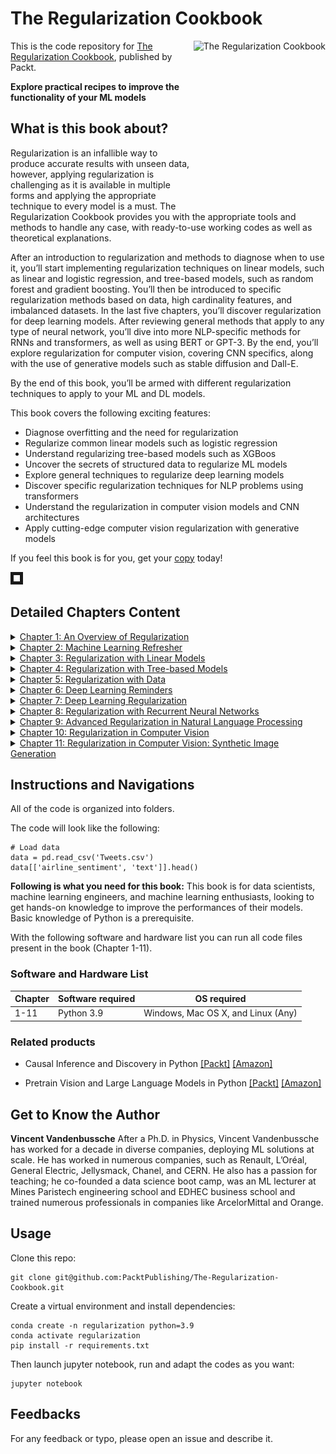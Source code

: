 # The Regularization Cookbook

<a href="https://www.packtpub.com/product/the-regularization-cookbook/9781837634088"><img src="https://content.packt.com/B19629/cover_image_small.jpg" alt="The Regularization Cookbook" height="256px" align="right"></a>

This is the code repository for [The Regularization Cookbook](https://www.packtpub.com/product/the-regularization-cookbook/9781837634088), published by Packt.

**Explore practical recipes to improve the functionality of your ML models**

## What is this book about?
Regularization is an infallible way to produce accurate results with unseen data, however, applying regularization is challenging as it is available in multiple forms and applying the appropriate technique to every model is a must. The Regularization Cookbook provides you with the appropriate tools and methods to handle any case, with ready-to-use working codes as well as theoretical explanations.

After an introduction to regularization and methods to diagnose when to use it, you’ll start implementing regularization techniques on linear models, such as linear and logistic regression, and tree-based models, such as random forest and gradient boosting. You’ll then be introduced to specific regularization methods based on data, high cardinality features, and imbalanced datasets. In the last five chapters, you’ll discover regularization for deep learning models. After reviewing general methods that apply to any type of neural network, you’ll dive into more NLP-specific methods for RNNs and transformers, as well as using BERT or GPT-3. By the end, you’ll explore regularization for computer vision, covering CNN specifics, along with the use of generative models such as stable diffusion and Dall-E.

By the end of this book, you’ll be armed with different regularization techniques to apply to your ML and DL models.

This book covers the following exciting features: 
* Diagnose overfitting and the need for regularization
* Regularize common linear models such as logistic regression
* Understand regularizing tree-based models such as XGBoos
* Uncover the secrets of structured data to regularize ML models
* Explore general techniques to regularize deep learning models
* Discover specific regularization techniques for NLP problems using transformers
* Understand the regularization in computer vision models and CNN architectures
* Apply cutting-edge computer vision regularization with generative models

If you feel this book is for you, get your [copy](https://www.amazon.com/dp/1837634084) today!

<a href="https://www.packtpub.com/?utm_source=github&utm_medium=banner&utm_campaign=GitHubBanner"><img src="https://raw.githubusercontent.com/PacktPublishing/GitHub/master/GitHub.png" alt="https://www.packtpub.com/" border="5" /></a>

## Detailed Chapters Content
<details>
    <summary>
        <a href="chapter_01/chapter_01.ipynb">Chapter 1: An Overview of Regularization</a>
    </summary>
- Introducing regularization
</details>

<details>
    <summary>
        <a href="chapter_02/chapter_02.ipynb">Chapter 2: Machine Learning Refresher</a>
    </summary>
- Loading the data
- Splitting the data
- Preparing quantitative data
- Preparing qualitative data
- Model training
- Model evaluation
- Hyperparameter optimization
</details>

<details>
    <summary>
        <a href="chapter_03/chapter_03.ipynb">Chapter 3: Regularization with Linear Models</a>
    </summary>
- Training a Linear Regression with scikit-learn
- Regularizing with Ridge Regression
- Regularizing with Lasso Regression
- Regularizing with an Elastic Net Regression
- Training a Logistic Regression
- Regularizing a Logistic Regression
- Choosing the Right Regularization
</details>

<details>
    <summary>
        <a href="chapter_04/chapter_04.ipynb">Chapter 4: Regularization with Tree-based Models</a>
    </summary>
- Building a classification tree
- Building a Regression Tree
- Regularizing a decision tree
- Training a Random Forest
- Regularizing a Random Forest
- Training a Boosting model with XGBoost
- Regularizing with XGBoost
</details>

<details>
    <summary>
        <a href="chapter_05/chapter_05.ipynb">Chapter 5: Regularization with Data</a>
    </summary>

- Hashing high cardinality features
- Aggregating features
- Undersampling an imbalanced dataset
- Oversampling an imbalanced dataset
- Resampling imbalanced data with SMOTE
</details>

<details>
    <summary>
        <a href="chapter_06/chapter_06.ipynb">Chapter 6: Deep Learning Reminders</a>
    </summary>

- Training a perceptron
- Training a neural network for regression
- Training a neural network for binary classification
- Training a multiclass classification neural network
</details>

<details>
    <summary>
        <a href="chapter_07/chapter_07.ipynb">Chapter 7: Deep Learning Regularization</a>
    </summary>

- Regularizing a neural network with L2 regularization
- Regularizing a neural network with early stopping
- Regularizing with network architecture
- Regularizing with dropout
</details>

<details>
    <summary>
        <a href="chapter_08/chapter_08.ipynb">Chapter 8: Regularization with Recurrent Neural Networks</a>
    </summary>

- Training a RNN
- Training a GRU
- Regularizing with dropout
- Regularizing with maximum sequence length
</details>

<details>
    <summary>
        <a href="chapter_09/chapter_09.ipynb">Chapter 9: Advanced Regularization in Natural Language Processing</a>
    </summary>

- Regularization using a word2vec embedding
- Data augmentation using word2vec
- Zero-shot inference with pre-trained models
- Regularization with BERT embeddings
- Data augmentation using GPT-3
</details>

<details>
    <summary>
        <a href="chapter_10/chapter_10.ipynb">Chapter 10: Regularization in Computer Vision</a>
    </summary>

- Training a CNN
- Regularizing a CNN with vanilla NN methods
- Regularizing a CNN with transfer learning for object detection
- Semantic segmentation using transfer learning
</details>

<details>
    <summary>
        <a href="chapter_11/chapter_11.ipynb">Chapter 11: Regularization in Computer Vision: Synthetic Image Generation</a>
    </summary>

- Applying image augmentation with Albumentations
- Creating synthetic images for object detection
- Implementing real-time style transfer
</details>

## Instructions and Navigations
All of the code is organized into folders.

The code will look like the following:
```
# Load data
data = pd.read_csv('Tweets.csv')
data[['airline_sentiment', 'text']].head()
```

**Following is what you need for this book:**
This book is for data scientists, machine learning engineers, and machine learning enthusiasts, looking to get hands-on knowledge to improve the performances of their models. Basic knowledge of Python is a prerequisite.

With the following software and hardware list you can run all code files present in the book (Chapter 1-11).

### Software and Hardware List

| Chapter  | Software required                                                                    | OS required                        |
| -------- | -------------------------------------------------------------------------------------| -----------------------------------|
|  	1-11   | Python 3.9   							                                              | Windows, Mac OS X, and Linux (Any) |


### Related products <Other books you may enjoy>
* Causal Inference and Discovery in Python [[Packt]](https://www.packtpub.com/product/causal-inference-and-discovery-in-python/9781804612989) [[Amazon]](https://www.amazon.in/Causal-Inference-Discovery-Python-learning/dp/1804612987)

* Pretrain Vision and Large Language Models in Python [[Packt]](https://www.packtpub.com/product/pretrain-vision-and-large-language-models-in-python/9781804618257) [[Amazon]](https://www.amazon.in/Pretrain-Vision-Language-Models-Beginners-ebook/dp/B0BFFDF4MQ)

## Get to Know the Author
**Vincent Vandenbussche** After a Ph.D. in Physics, Vincent Vandenbussche has worked for a decade in diverse companies, deploying ML solutions at scale. He has worked in numerous companies, such as Renault, L’Oréal, General Electric, Jellysmack, Chanel, and CERN.
He also has a passion for teaching; he co-founded a data science boot camp, was an ML lecturer at Mines Paristech engineering school and EDHEC business school and trained numerous professionals in companies like ArcelorMittal and Orange.

## Usage

Clone this repo:
```shell
git clone git@github.com:PacktPublishing/The-Regularization-Cookbook.git
```

Create a virtual environment and install dependencies:
```shell
conda create -n regularization python=3.9
conda activate regularization
pip install -r requirements.txt
```

Then launch jupyter notebook, run and adapt the codes as you want:
```shell
jupyter notebook
```

## Feedbacks

For any feedback or typo, please open an issue and describe it.
